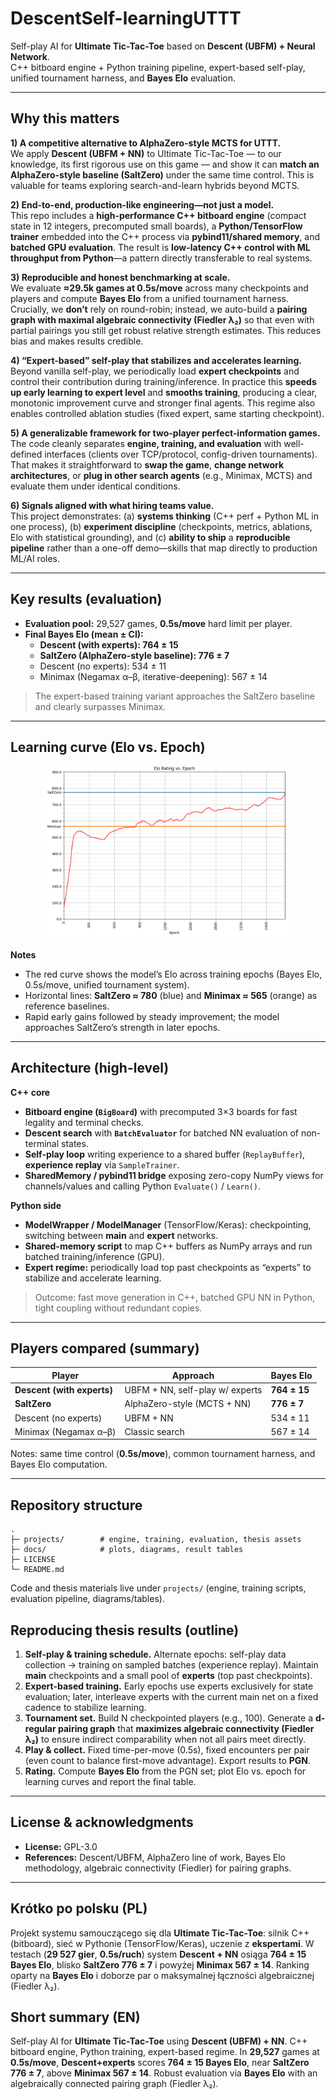 # DescentSelf-learningUTTT

Self-play AI for **Ultimate Tic-Tac-Toe** based on **Descent (UBFM) + Neural Network**.  
C++ bitboard engine + Python training pipeline, expert-based self-play, unified tournament harness, and **Bayes Elo** evaluation.

---

## Why this matters

**1) A competitive alternative to AlphaZero-style MCTS for UTTT.**  
We apply **Descent (UBFM + NN)** to Ultimate Tic-Tac-Toe — to our knowledge, its first rigorous use on this game — and show it can **match an AlphaZero-style baseline (SaltZero)** under the same time control. This is valuable for teams exploring search-and-learn hybrids beyond MCTS.

**2) End-to-end, production-like engineering—not just a model.**  
This repo includes a **high-performance C++ bitboard engine** (compact state in 12 integers, precomputed small boards), a **Python/TensorFlow trainer** embedded into the C++ process via **pybind11/shared memory**, and **batched GPU evaluation**. The result is **low-latency C++ control with ML throughput from Python**—a pattern directly transferable to real systems.

**3) Reproducible and honest benchmarking at scale.**  
We evaluate **≈29.5k games at 0.5s/move** across many checkpoints and players and compute **Bayes Elo** from a unified tournament harness. Crucially, we **don’t** rely on round-robin; instead, we auto-build a **pairing graph with maximal algebraic connectivity (Fiedler λ₂)** so that even with partial pairings you still get robust relative strength estimates. This reduces bias and makes results credible.

**4) “Expert-based” self-play that stabilizes and accelerates learning.**  
Beyond vanilla self-play, we periodically load **expert checkpoints** and control their contribution during training/inference. In practice this **speeds up early learning to expert level** and **smooths training**, producing a clear, monotonic improvement curve and stronger final agents. This regime also enables controlled ablation studies (fixed expert, same starting checkpoint).

**5) A generalizable framework for two-player perfect-information games.**  
The code cleanly separates **engine, training, and evaluation** with well-defined interfaces (clients over TCP/protocol, config-driven tournaments). That makes it straightforward to **swap the game**, **change network architectures**, or **plug in other search agents** (e.g., Minimax, MCTS) and evaluate them under identical conditions.

**6) Signals aligned with what hiring teams value.**  
This project demonstrates: (a) **systems thinking** (C++ perf + Python ML in one process), (b) **experiment discipline** (checkpoints, metrics, ablations, Elo with statistical grounding), and (c) **ability to ship** a **reproducible pipeline** rather than a one-off demo—skills that map directly to production ML/AI roles.


---

## Key results (evaluation)

- **Evaluation pool:** 29,527 games, **0.5s/move** hard limit per player.  
- **Final Bayes Elo (mean ± CI):**  
  - **Descent (with experts): 764 ± 15**  
  - **SaltZero (AlphaZero-style baseline): 776 ± 7**  
  - Descent (no experts): 534 ± 11  
  - Minimax (Negamax α–β, iterative-deepening): 567 ± 14

> The expert-based training variant approaches the SaltZero baseline and clearly surpasses Minimax.

---

## Learning curve (Elo vs. Epoch)

<p align="center">
  <img src="docs/elo_vs_epoch.png" alt="Elo rating vs. training epoch (Descent + NN on UTTT)" width="80%">
</p>

**Notes**
- The red curve shows the model’s Elo across training epochs (Bayes Elo, 0.5s/move, unified tournament system).
- Horizontal lines: **SaltZero ≈ 780** (blue) and **Minimax ≈ 565** (orange) as reference baselines.
- Rapid early gains followed by steady improvement; the model approaches SaltZero’s strength in later epochs.

---

## Architecture (high-level)

**C++ core**
- **Bitboard engine (`BigBoard`)** with precomputed 3×3 boards for fast legality and terminal checks.  
- **Descent search** with **`BatchEvaluator`** for batched NN evaluation of non-terminal states.  
- **Self-play loop** writing experience to a shared buffer (`ReplayBuffer`), **experience replay** via `SampleTrainer`.  
- **SharedMemory / pybind11 bridge** exposing zero-copy NumPy views for channels/values and calling Python `Evaluate()` / `Learn()`.

**Python side**
- **ModelWrapper / ModelManager** (TensorFlow/Keras): checkpointing, switching between **main** and **expert** networks.  
- **Shared-memory script** to map C++ buffers as NumPy arrays and run batched training/inference (GPU).  
- **Expert regime:** periodically load top past checkpoints as “experts” to stabilize and accelerate learning.

> Outcome: fast move generation in C++, batched GPU NN in Python, tight coupling without redundant copies.

---

## Players compared (summary)

| Player                       | Approach                         | Bayes Elo |
|-----------------------------|----------------------------------|-----------|
| **Descent (with experts)**  | UBFM + NN, self-play w/ experts  | **764 ± 15** |
| **SaltZero**                | AlphaZero-style (MCTS + NN)      | **776 ± 7** |
| Descent (no experts)        | UBFM + NN                        | 534 ± 11  |
| Minimax (Negamax α–β)       | Classic search                   | 567 ± 14  |

Notes: same time control (**0.5s/move**), common tournament harness, and Bayes Elo computation.

---

## Repository structure

```
.
├─ projects/        # engine, training, evaluation, thesis assets
├─ docs/            # plots, diagrams, result tables
├─ LICENSE
└─ README.md
```

Code and thesis materials live under `projects/` (engine, training scripts, evaluation pipeline, diagrams/tables).


## Reproducing thesis results (outline)

1. **Self-play & training schedule.** Alternate epochs: self-play data collection → training on sampled batches (experience replay). Maintain **main** checkpoints and a small pool of **experts** (top past checkpoints).
2. **Expert-based training.** Early epochs use experts exclusively for state evaluation; later, interleave experts with the current main net on a fixed cadence to stabilize learning.
3. **Tournament set.** Build N checkpointed players (e.g., 100). Generate a **d-regular pairing graph** that **maximizes algebraic connectivity (Fiedler λ₂)** to ensure indirect comparability when not all pairs meet directly.
4. **Play & collect.** Fixed time-per-move (0.5s), fixed encounters per pair (even count to balance first-move advantage). Export results to **PGN**.
5. **Rating.** Compute **Bayes Elo** from the PGN set; plot Elo vs. epoch for learning curves and report the final table.

---

## License & acknowledgments
- **License:** GPL-3.0  
- **References:** Descent/UBFM, AlphaZero line of work, Bayes Elo methodology, algebraic connectivity (Fiedler) for pairing graphs.

---

## Krótko po polsku (PL)
Projekt systemu samouczącego się dla **Ultimate Tic-Tac-Toe**: silnik C++ (bitboard), sieć w Pythonie (TensorFlow/Keras), uczenie z **ekspertami**. W testach (**29 527 gier**, **0.5s/ruch**) system **Descent + NN** osiąga **764 ± 15 Bayes Elo**, blisko **SaltZero 776 ± 7** i powyżej **Minimax 567 ± 14**. Ranking oparty na **Bayes Elo** i doborze par o maksymalnej łączności algebraicznej (Fiedler λ₂).

## Short summary (EN)
Self-play AI for **Ultimate Tic-Tac-Toe** using **Descent (UBFM) + NN**. C++ bitboard engine, Python training, expert-based regime. In **29,527** games at **0.5s/move**, **Descent+experts** scores **764 ± 15 Bayes Elo**, near **SaltZero 776 ± 7**, above **Minimax 567 ± 14**. Robust evaluation via **Bayes Elo** with an algebraically connected pairing graph (Fiedler λ₂).
